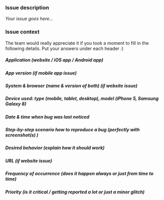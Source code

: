 ### Issue description
*Your issue goes here...*

### Issue context
The team would really appreciate it if you took a moment to fill in the following details.
Put your answers under each header :)

##### Application (website / iOS app / Android app)


##### App version (if mobile app issue)


##### System & browser (name & version of both) (if website issue)


##### Device used: type (mobile, tablet, desktop), model (iPhone 5, Samsung Galaxy 8)


##### Date & time when bug was last noticed


##### Step-by-step scenario how to reproduce a bug (perfectly with screenshot(s) )


##### Desired behavior (explain how it should work)


##### URL (if website issue)


##### Frequency of occurrence (does it happen always or just from time to time)


##### Priority (is it critical / getting reported a lot or just a minor glitch)
